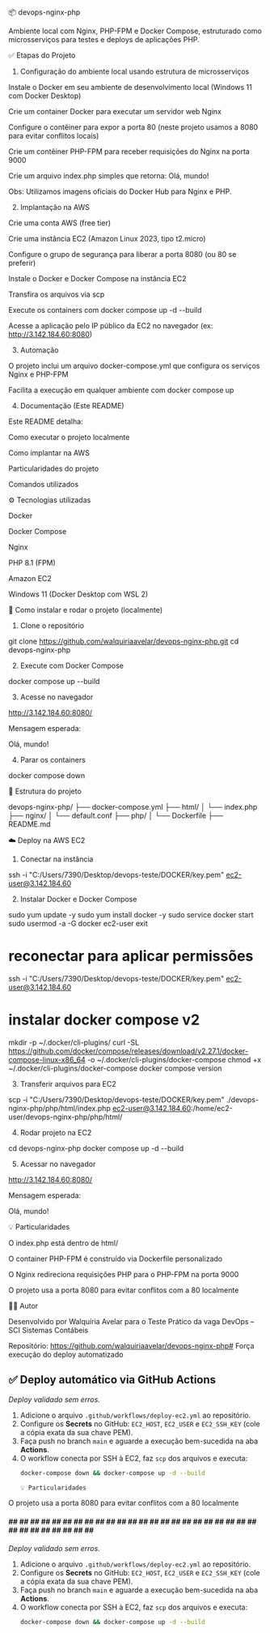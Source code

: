 📦 devops-nginx-php

Ambiente local com Nginx, PHP-FPM e Docker Compose, estruturado como microsserviços para testes e deploys de aplicações PHP.

✅ Etapas do Projeto

1. Configuração do ambiente local usando estrutura de microsserviços

Instale o Docker em seu ambiente de desenvolvimento local (Windows 11 com Docker Desktop)

Crie um container Docker para executar um servidor web Nginx

Configure o contêiner para expor a porta 80 (neste projeto usamos a 8080 para evitar conflitos locais)

Crie um contêiner PHP-FPM para receber requisições do Nginx na porta 9000

Crie um arquivo index.php simples que retorna: Olá, mundo!

Obs: Utilizamos imagens oficiais do Docker Hub para Nginx e PHP.

2. Implantação na AWS

Crie uma conta AWS (free tier)

Crie uma instância EC2 (Amazon Linux 2023, tipo t2.micro)

Configure o grupo de segurança para liberar a porta 8080 (ou 80 se preferir)

Instale o Docker e Docker Compose na instância EC2

Transfira os arquivos via scp

Execute os containers com docker compose up -d --build

Acesse a aplicação pelo IP público da EC2 no navegador (ex: http://3.142.184.60:8080)

3. Automação

O projeto inclui um arquivo docker-compose.yml que configura os serviços Nginx e PHP-FPM

Facilita a execução em qualquer ambiente com docker compose up

4. Documentação (Este README)

Este README detalha:

Como executar o projeto localmente

Como implantar na AWS

Particularidades do projeto

Comandos utilizados

⚙️ Tecnologias utilizadas

Docker

Docker Compose

Nginx

PHP 8.1 (FPM)

Amazon EC2

Windows 11 (Docker Desktop com WSL 2)

🚀 Como instalar e rodar o projeto (localmente)

1. Clone o repositório

git clone https://github.com/walquiriaavelar/devops-nginx-php.git
cd devops-nginx-php

2. Execute com Docker Compose

docker compose up --build

3. Acesse no navegador

http://3.142.184.60:8080/

Mensagem esperada:

Olá, mundo!

4. Parar os containers

docker compose down

📁 Estrutura do projeto

devops-nginx-php/
├── docker-compose.yml
├── html/
│   └── index.php
├── nginx/
│   └── default.conf
├── php/
│   └── Dockerfile
├── README.md

☁️ Deploy na AWS EC2

1. Conectar na instância

ssh -i "C:/Users/7390/Desktop/devops-teste/DOCKER/key.pem" ec2-user@3.142.184.60

2. Instalar Docker e Docker Compose

sudo yum update -y
sudo yum install docker -y
sudo service docker start
sudo usermod -a -G docker ec2-user
exit
# reconectar para aplicar permissões
ssh -i "C:/Users/7390/Desktop/devops-teste/DOCKER/key.pem" ec2-user@3.142.184.60

# instalar docker compose v2
mkdir -p ~/.docker/cli-plugins/
curl -SL https://github.com/docker/compose/releases/download/v2.27.1/docker-compose-linux-x86_64 -o ~/.docker/cli-plugins/docker-compose
chmod +x ~/.docker/cli-plugins/docker-compose
docker compose version

3. Transferir arquivos para EC2

scp -i "C:/Users/7390/Desktop/devops-teste/DOCKER/key.pem" ./devops-nginx-php/php/html/index.php ec2-user@3.142.184.60:/home/ec2-user/devops-nginx-php/php/html/

4. Rodar projeto na EC2

cd devops-nginx-php
docker compose up -d --build

5. Acessar no navegador

http://3.142.184.60:8080/

Mensagem esperada:

Olá, mundo!

💡 Particularidades

O index.php está dentro de html/

O container PHP-FPM é construído via Dockerfile personalizado

O Nginx redireciona requisições PHP para o PHP-FPM na porta 9000

O projeto usa a porta 8080 para evitar conflitos com a 80 localmente

👩‍💻 Autor

Desenvolvido por Walquíria Avelar para o Teste Prático da vaga DevOps – SCI Sistemas Contábeis

Repositório: https://github.com/walquiriaavelar/devops-nginx-php# Força execução do deploy automatizado

## ✅ Deploy automático via GitHub Actions

*Deploy validado sem erros.*  
1. Adicione o arquivo `.github/workflows/deploy-ec2.yml` ao repositório.  
2. Configure os **Secrets** no GitHub: `EC2_HOST`, `EC2_USER` e `EC2_SSH_KEY` (cole a cópia exata da sua chave PEM).  
3. Faça push no branch `main` e aguarde a execução bem-sucedida na aba **Actions**.  
4. O workflow conecta por SSH à EC2, faz `scp` dos arquivos e executa:
   ```bash
   docker-compose down && docker-compose up -d --build

   💡 Particularidades

O projeto usa a porta 8080 para evitar conflitos com a 80 localmente

#### ## ## ## ## ## ## ## ## ## ## ## ## ## ## ## ## ## ## ## ## ## ## ## ## ## ## ## ## ## ## ## ## 

*Deploy validado sem erros.*  
1. Adicione o arquivo `.github/workflows/deploy-ec2.yml` ao repositório.  
2. Configure os **Secrets** no GitHub: `EC2_HOST`, `EC2_USER` e `EC2_SSH_KEY` (cole a cópia exata da sua chave PEM).  
3. Faça push no branch `main` e aguarde a execução bem-sucedida na aba **Actions**.  
4. O workflow conecta por SSH à EC2, faz `scp` dos arquivos e executa:
   ```bash
   docker-compose down && docker-compose up -d --build


